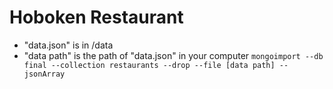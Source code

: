 # Hoboken Restaurant
* "data.json" is in /data 
* "data path" is the path of "data.json" in your computer
 `mongoimport --db final --collection restaurants --drop --file [data path] --jsonArray`


